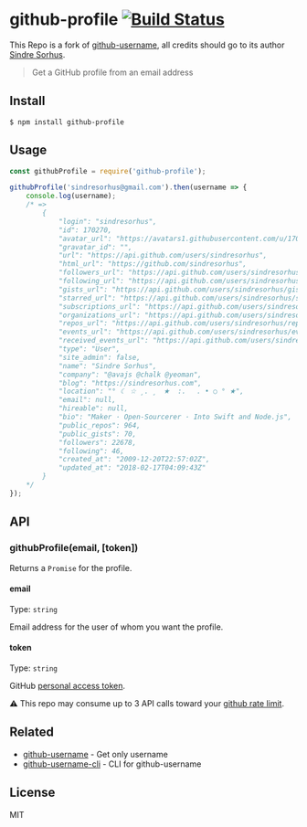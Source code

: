 # github-profile [![Build Status](https://travis-ci.org/Javascipt/github-profile.svg?branch=master)](https://travis-ci.org/javascipt/github-profile)

This Repo is a fork of [github-username](https://github.com/sindresorhus/github-username), all credits should go to its author [Sindre Sorhus](https://github.com/sindresorhus).

> Get a GitHub profile from an email address


## Install

```
$ npm install github-profile
```


## Usage

```js
const githubProfile = require('github-profile');

githubProfile('sindresorhus@gmail.com').then(username => {
	console.log(username);
	/* => 
		{
			"login": "sindresorhus",
			"id": 170270,
			"avatar_url": "https://avatars1.githubusercontent.com/u/170270?v=4",
			"gravatar_id": "",
			"url": "https://api.github.com/users/sindresorhus",
			"html_url": "https://github.com/sindresorhus",
			"followers_url": "https://api.github.com/users/sindresorhus/followers",
			"following_url": "https://api.github.com/users/sindresorhus/following{/other_user}",
			"gists_url": "https://api.github.com/users/sindresorhus/gists{/gist_id}",
			"starred_url": "https://api.github.com/users/sindresorhus/starred{/owner}{/repo}",
			"subscriptions_url": "https://api.github.com/users/sindresorhus/subscriptions",
			"organizations_url": "https://api.github.com/users/sindresorhus/orgs",
			"repos_url": "https://api.github.com/users/sindresorhus/repos",
			"events_url": "https://api.github.com/users/sindresorhus/events{/privacy}",
			"received_events_url": "https://api.github.com/users/sindresorhus/received_events",
			"type": "User",
			"site_admin": false,
			"name": "Sindre Sorhus",
			"company": "@avajs @chalk @yeoman",
			"blog": "https://sindresorhus.com",
			"location": "° ☾ ☆ ¸. ¸　★  :.　 . • ○ ° ★",
			"email": null,
			"hireable": null,
			"bio": "Maker · Open-Sourcerer · Into Swift and Node.js",
			"public_repos": 964,
			"public_gists": 70,
			"followers": 22678,
			"following": 46,
			"created_at": "2009-12-20T22:57:02Z",
			"updated_at": "2018-02-17T04:09:43Z"
		}
	*/
});
```


## API

### githubProfile(email, [token])

Returns a `Promise` for the profile.

#### email

Type: `string`

Email address for the user of whom you want the profile.

#### token

Type: `string`

GitHub [personal access token](https://github.com/settings/tokens/new).

:warning: This repo may consume up to 3 API calls toward your [github rate limit](https://developer.github.com/v3/rate_limit/).

## Related

- [github-username](https://github.com/sindresorhus/github-username) - Get only username
- [github-username-cli](https://github.com/sindresorhus/github-username-cli) - CLI for github-username


## License

MIT
